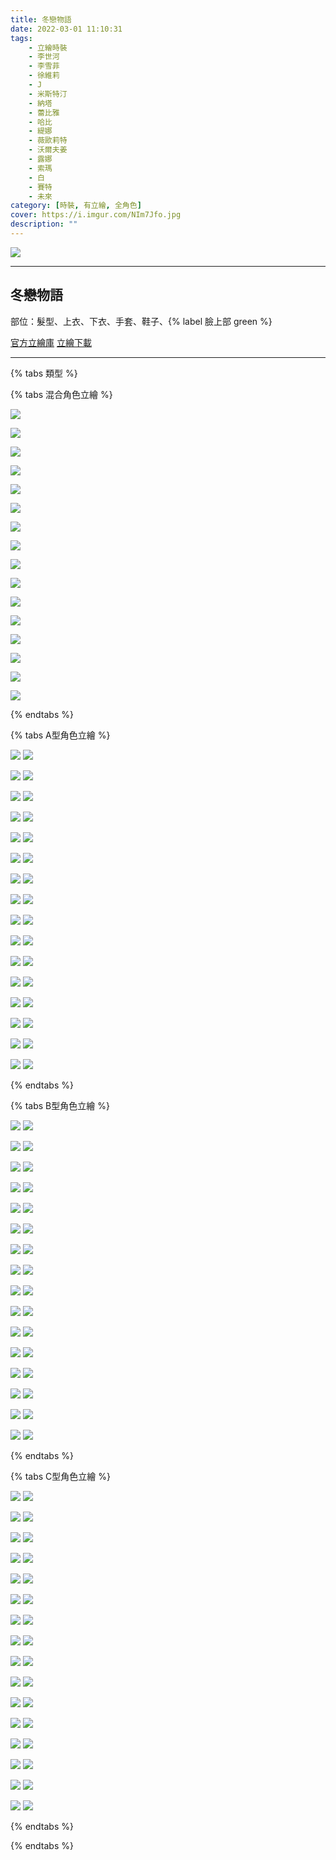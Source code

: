 ```yaml
---
title: 冬戀物語
date: 2022-03-01 11:10:31
tags:
    - 立繪時裝
    - 李世河
    - 李雪菲
    - 徐維莉
    - J
    - 米斯特汀
    - 納塔
    - 蕾比雅
    - 哈比
    - 緹娜
    - 薇歐莉特
    - 沃爾夫姜
    - 露娜
    - 索瑪
    - 白
    - 賽特
    - 未來
category: [時裝, 有立繪, 全角色]
cover: https://i.imgur.com/NIm7Jfo.jpg
description: ""
---
```


![](https://i.imgur.com/NIm7Jfo.jpg)

---
## 冬戀物語




部位：髮型、上衣、下衣、手套、鞋子、{% label 臉上部 green %}


[官方立繪庫](https://closers.nexon.com/Pds/FanSiteKit)
[立繪下載](https://closers.vod.nexoncdn.co.kr/site/fansitekit/Closers_FansiteKit_winter_047.zip)


---

{% tabs 類型 %}
<!-- tab 混搭立繪-->
{% tabs 混合角色立繪 %}
<!-- tab 李世河(Seha)-->
![](https://i.imgur.com/rWKiiKF.jpg)
<!-- endtab -->
<!-- tab 李雪菲(Seulbi)-->
![](https://i.imgur.com/rXENoPh.jpg)
<!-- endtab -->
<!-- tab 徐維莉(Yuri)-->
![](https://i.imgur.com/0pk96qa.jpg)
<!-- endtab -->
<!-- tab J-->
![](https://i.imgur.com/AWT5iwI.jpg)
<!-- endtab -->
<!-- tab 米斯特汀(Tein)-->
![](https://i.imgur.com/Dle2bzJ.jpg)
<!-- endtab -->
<!-- tab 納塔(Nata)-->
![](https://i.imgur.com/9PpxHOd.jpg)
<!-- endtab -->
<!-- tab 蕾比雅(Levia)-->
![](https://i.imgur.com/0T3YClq.jpg)
<!-- endtab -->
<!-- tab 哈比(Harpy)-->
![](https://i.imgur.com/HuoQxQs.jpg)
<!-- endtab -->
<!-- tab 緹娜(Tina)-->
![](https://i.imgur.com/pp2cvfD.jpg)
<!-- endtab -->
<!-- tab 薇歐莉特(Violet)-->
![](https://i.imgur.com/xLG34ql.jpg)
<!-- endtab -->
<!-- tab 沃爾夫姜(Wolfgang)-->
![](https://i.imgur.com/poSwmOo.jpg)
<!-- endtab -->
<!-- tab 露娜(Luna)-->
![](https://i.imgur.com/mR9L95B.jpg)
<!-- endtab -->
<!-- tab 索瑪(Soma)-->
![](https://i.imgur.com/KprVuuP.jpg)
<!-- endtab -->
<!-- tab 白(Bai)-->
![](https://i.imgur.com/DEaffyk.jpg)
<!-- endtab -->
<!-- tab 賽特(Seth)-->
![](https://i.imgur.com/sjuK95O.jpg)
<!-- endtab -->
<!-- tab 未來(Mirae)-->
![](https://i.imgur.com/qCwWjht.jpg)
<!-- endtab -->
{% endtabs %}
<!-- endtab -->

<!-- tab A型-->
{% tabs A型角色立繪 %}
<!-- tab 李世河(Seha)-->
![](https://i.imgur.com/fP43uAw.jpg)
![](https://i.imgur.com/HLWgwcW.png)
<!-- endtab -->
<!-- tab 李雪菲(Seulbi)-->
![](https://i.imgur.com/YAbjdRb.jpg)
![](https://i.imgur.com/nJ5Acy7.png)
<!-- endtab -->
<!-- tab 徐維莉(Yuri)-->
![](https://i.imgur.com/BKw1scR.jpg)
![](https://i.imgur.com/yjo6ypQ.png)
<!-- endtab -->
<!-- tab J-->
![](https://i.imgur.com/IZb4sSN.jpg)
![](https://i.imgur.com/OdXVilt.png)
<!-- endtab -->
<!-- tab 米斯特汀(Tein)-->
![](https://i.imgur.com/n0C9NtH.jpg)
![](https://i.imgur.com/qaXBEdf.png)
<!-- endtab -->
<!-- tab 納塔(Nata)-->
![](https://i.imgur.com/kgjj5sT.jpg)
![](https://i.imgur.com/VkrZ0Dl.png)
<!-- endtab -->
<!-- tab 蕾比雅(Levia)-->
![](https://i.imgur.com/43YLXTm.jpg)
![](https://i.imgur.com/p00UGGI.png)
<!-- endtab -->
<!-- tab 哈比(Harpy)-->
![](https://i.imgur.com/fxOo74m.jpg)
![](https://i.imgur.com/NNEOhEm.png)
<!-- endtab -->
<!-- tab 緹娜(Tina)-->
![](https://i.imgur.com/a2RnrAH.jpg)
![](https://i.imgur.com/R04s1LI.png)
<!-- endtab -->
<!-- tab 薇歐莉特(Violet)-->
![](https://i.imgur.com/UoF6ltP.jpg)
![](https://i.imgur.com/wVgVc2Z.png)
<!-- endtab -->
<!-- tab 沃爾夫姜(Wolfgang)-->
![](https://i.imgur.com/p44CcWB.jpg)
![](https://i.imgur.com/fhNSU8L.png)
<!-- endtab -->
<!-- tab 露娜(Luna)-->
![](https://i.imgur.com/imaTH5k.jpg)
![](https://i.imgur.com/k5RI5nP.png)
<!-- endtab -->
<!-- tab 索瑪(Soma)-->
![](https://i.imgur.com/sYWhkgA.jpg)
![](https://i.imgur.com/R0EqyV5.png)
<!-- endtab -->
<!-- tab 白(Bai)-->
![](https://i.imgur.com/Y5cIam8.jpg)
![](https://i.imgur.com/uArFk98.png)
<!-- endtab -->
<!-- tab 賽特(Seth)-->
![](https://i.imgur.com/7gn2c1N.jpg)
![](https://i.imgur.com/hdmRJmS.png)
<!-- endtab -->
<!-- tab 未來(Mirae)-->
![](https://i.imgur.com/LngElb9.jpg)
![](https://i.imgur.com/3jXpXaQ.png)
<!-- endtab -->
{% endtabs %}
<!-- endtab -->

<!-- tab B型-->
{% tabs B型角色立繪 %}
<!-- tab 李世河(Seha)-->
![](https://i.imgur.com/HofuNWM.jpg)
![](https://i.imgur.com/14h3Z4o.png)
<!-- endtab -->
<!-- tab 李雪菲(Seulbi)-->
![](https://i.imgur.com/3s71AXD.jpg)
![](https://i.imgur.com/C2l1DSo.png)
<!-- endtab -->
<!-- tab 徐維莉(Yuri)-->
![](https://i.imgur.com/O1ffHDf.jpg)
![](https://i.imgur.com/34Gc8Bh.png)
<!-- endtab -->
<!-- tab J-->
![](https://i.imgur.com/Z0xytDk.jpg)
![](https://i.imgur.com/cJUOp1x.png)
<!-- endtab -->
<!-- tab 米斯特汀(Tein)-->
![](https://i.imgur.com/C80KFjX.jpg)
![](https://i.imgur.com/wTGFwpn.png)
<!-- endtab -->
<!-- tab 納塔(Nata)-->
![](https://i.imgur.com/OjNevCW.jpg)
![](https://i.imgur.com/og7UAxD.png)
<!-- endtab -->
<!-- tab 蕾比雅(Levia)-->
![](https://i.imgur.com/yJPE4xm.jpg)
![](https://i.imgur.com/zV78PcE.png)
<!-- endtab -->
<!-- tab 哈比(Harpy)-->
![](https://i.imgur.com/tCxvC2v.jpg)
![](https://i.imgur.com/U28HEmu.png)
<!-- endtab -->
<!-- tab 緹娜(Tina)-->
![](https://i.imgur.com/AIPldke.jpg)
![](https://i.imgur.com/VKJ08zg.png)
<!-- endtab -->
<!-- tab 薇歐莉特(Violet)-->
![](https://i.imgur.com/MzlwUM6.jpg)
![](https://i.imgur.com/JANVcov.png)
<!-- endtab -->
<!-- tab 沃爾夫姜(Wolfgang)-->
![](https://i.imgur.com/4kl7p7g.jpg)
![](https://i.imgur.com/B9TuxRz.png)
<!-- endtab -->
<!-- tab 露娜(Luna)-->
![](https://i.imgur.com/Rxhf13x.jpg)
![](https://i.imgur.com/GcGH7sa.png)
<!-- endtab -->
<!-- tab 索瑪(Soma)-->
![](https://i.imgur.com/zx7he3i.jpg)
![](https://i.imgur.com/EiHb6oe.png)
<!-- endtab -->
<!-- tab 白(Bai)-->
![](https://i.imgur.com/MJC9L87.jpg)
![](https://i.imgur.com/0eH7XgK.png)
<!-- endtab -->
<!-- tab 賽特(Seth)-->
![](https://i.imgur.com/T9aitpi.jpg)
![](https://i.imgur.com/29wdBuY.png)
<!-- endtab -->
<!-- tab 未來(Mirae)-->
![](https://i.imgur.com/i8F363j.jpg)
![](https://i.imgur.com/nvLkgAy.png)
<!-- endtab -->
{% endtabs %}
<!-- endtab -->

<!-- tab C型-->
{% tabs C型角色立繪 %}
<!-- tab 李世河(Seha)-->
![](https://i.imgur.com/Fh4974Y.jpg)
![](https://i.imgur.com/rsTft1A.png)
<!-- endtab -->
<!-- tab 李雪菲(Seulbi)-->
![](https://i.imgur.com/0cSnKDO.jpg)
![](https://i.imgur.com/BwU0pOe.png)
<!-- endtab -->
<!-- tab 徐維莉(Yuri)-->
![](https://i.imgur.com/M55dfFZ.jpg)
![](https://i.imgur.com/cDgFAmx.png)
<!-- endtab -->
<!-- tab J-->
![](https://i.imgur.com/DRtQp8m.jpg)
![](https://i.imgur.com/buOfWNy.png)
<!-- endtab -->
<!-- tab 米斯特汀(Tein)-->
![](https://i.imgur.com/DUdrXj3.jpg)
![](https://i.imgur.com/fNvzLyg.png)
<!-- endtab -->
<!-- tab 納塔(Nata)-->
![](https://i.imgur.com/djBwykC.jpg)
![](https://i.imgur.com/Ay4lRU7.png)
<!-- endtab -->
<!-- tab 蕾比雅(Levia)-->
![](https://i.imgur.com/QnUMFUu.jpg)
![](https://i.imgur.com/W1ocKZC.png)
<!-- endtab -->
<!-- tab 哈比(Harpy)-->
![](https://i.imgur.com/HXIT7ru.jpg)
![](https://i.imgur.com/u0NcYaf.png)
<!-- endtab -->
<!-- tab 緹娜(Tina)-->
![](https://i.imgur.com/NDcg2yQ.jpg)
![](https://i.imgur.com/rqT0gwU.png)
<!-- endtab -->
<!-- tab 薇歐莉特(Violet)-->
![](https://i.imgur.com/11q4xlW.jpg)
![](https://i.imgur.com/HTP2rem.png)
<!-- endtab -->
<!-- tab 沃爾夫姜(Wolfgang)-->
![](https://i.imgur.com/Z2vU5zf.jpg)
![](https://i.imgur.com/jXV1i31.png)
<!-- endtab -->
<!-- tab 露娜(Luna)-->
![](https://i.imgur.com/2FCOm5P.jpg)
![](https://i.imgur.com/CeQc5Bb.png)
<!-- endtab -->
<!-- tab 索瑪(Soma)-->
![](https://i.imgur.com/NI502lj.jpg)
![](https://i.imgur.com/8N0tBZK.png)
<!-- endtab -->
<!-- tab 白(Bai)-->
![](https://i.imgur.com/fmEDReu.jpg)
![](https://i.imgur.com/cmBpHEC.png)
<!-- endtab -->
<!-- tab 賽特(Seth)-->
![](https://i.imgur.com/0s20TJE.jpg)
![](https://i.imgur.com/JMuuNfz.png)
<!-- endtab -->
<!-- tab 未來(Mirae)-->
![](https://i.imgur.com/k6NSbWg.jpg)
![](https://i.imgur.com/mymstxm.png)
<!-- endtab -->
{% endtabs %}
<!-- endtab -->

{% endtabs %}

